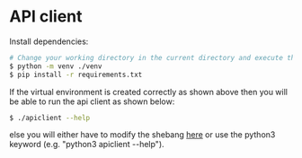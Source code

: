# API client

Install dependencies:
``` bash
# Change your working directory in the current directory and execute the following commands:
$ python -m venv ./venv
$ pip install -r requirements.txt
```

If the virtual environment is created correctly as shown above then you will be able to run the api client as shown below:
``` bash
$ ./apiclient --help
```
else you will either have to modify the shebang [here](https://github.com/dimgatz98/click/blob/master/api_client/apiclient) or use the python3 keyword (e.g. "python3 apiclient --help").
